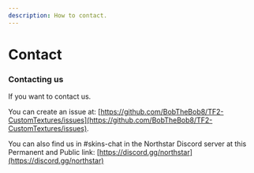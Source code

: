 ```yaml
---
description: How to contact.
---
```


# Contact

### Contacting us

If you want to contact us.&#x20;

You can create an issue at: [https://github.com/BobTheBob8/TF2-CustomTextures/issues](https://github.com/BobTheBob8/TF2-CustomTextures/issues).

You can also find us in #skins-chat in the Northstar Discord server at this Permanent and Public link: [https://discord.gg/northstar](https://discord.gg/northstar)
